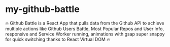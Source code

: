 # my-github-battle

🔥 Github Battle is a React App that pulls data from the Github API to achieve multiple actions like Github Users Battle, Most Popular Repos and User Info, responsive and Service Worker running, animations with gsap super snappy for quick switching thanks to React Virtual DOM 🔥

